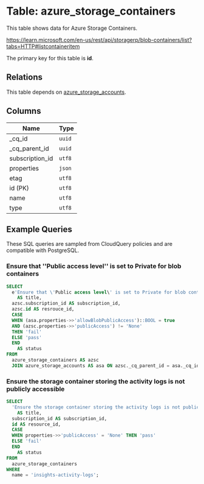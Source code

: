 # Table: azure_storage_containers

This table shows data for Azure Storage Containers.

https://learn.microsoft.com/en-us/rest/api/storagerp/blob-containers/list?tabs=HTTP#listcontaineritem

The primary key for this table is **id**.

## Relations

This table depends on [azure_storage_accounts](azure_storage_accounts).

## Columns

| Name          | Type          |
| ------------- | ------------- |
|_cq_id|`uuid`|
|_cq_parent_id|`uuid`|
|subscription_id|`utf8`|
|properties|`json`|
|etag|`utf8`|
|id (PK)|`utf8`|
|name|`utf8`|
|type|`utf8`|

## Example Queries

These SQL queries are sampled from CloudQuery policies and are compatible with PostgreSQL.

### Ensure that ''Public access level'' is set to Private for blob containers

```sql
SELECT
  e'Ensure that \'Public access level\' is set to Private for blob containers'
    AS title,
  azsc.subscription_id AS subscription_id,
  azsc.id AS resrouce_id,
  CASE
  WHEN (asa.properties->>'allowBlobPublicAccess')::BOOL = true
  AND (azsc.properties->>'publicAccess') != 'None'
  THEN 'fail'
  ELSE 'pass'
  END
    AS status
FROM
  azure_storage_containers AS azsc
  JOIN azure_storage_accounts AS asa ON azsc._cq_parent_id = asa._cq_id;
```

### Ensure the storage container storing the activity logs is not publicly accessible

```sql
SELECT
  'Ensure the storage container storing the activity logs is not publicly accessible'
    AS title,
  subscription_id AS subscription_id,
  id AS resource_id,
  CASE
  WHEN properties->>'publicAccess' = 'None' THEN 'pass'
  ELSE 'fail'
  END
    AS status
FROM
  azure_storage_containers
WHERE
  name = 'insights-activity-logs';
```


